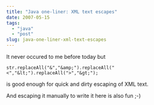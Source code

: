 ```yaml
---
title: "Java one-liner: XML text escapes"
date: 2007-05-15
tags: 
  - "java"
  - "post"
slug: java-one-liner-xml-text-escapes
---
```


It never occured to me before today but

`str.replaceAll("&","&amp;").replaceAll("<","&lt;").replaceAll(">","&gt;");`

is good enough for quick and dirty escaping of XML text.

And escaping it manually to write it here is also fun ;-)
